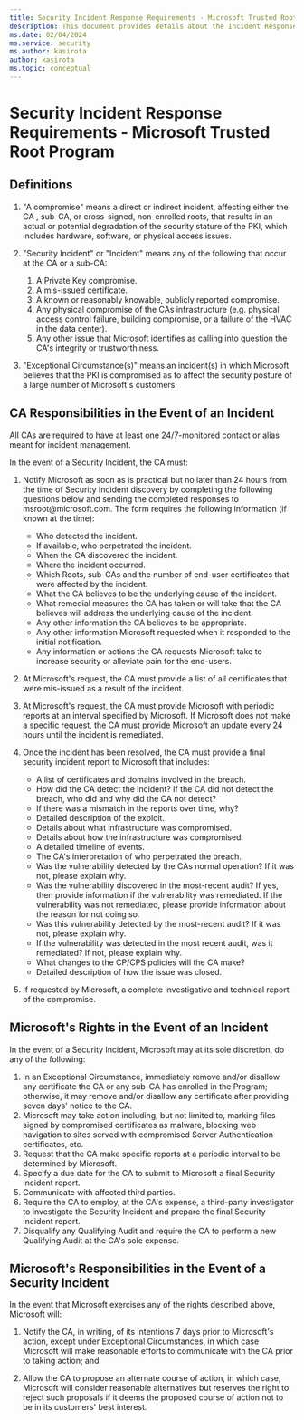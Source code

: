 ```yaml
---
title: Security Incident Response Requirements - Microsoft Trusted Root Program
description: This document provides details about the Incident Response requirements all Certificate Authorities are required to adhere to in order to be compliant with our program. 
ms.date: 02/04/2024
ms.service: security
ms.author: kasirota
author: kasirota
ms.topic: conceptual
---
```


# Security Incident Response Requirements - Microsoft Trusted Root Program

## Definitions


1.  "A compromise" means a direct or indirect incident, affecting either the CA , sub-CA, or cross-signed, non-enrolled roots, that results in an actual or potential degradation of the security stature of the PKI, which includes hardware, software, or physical access issues. 

2.  "Security Incident" or "Incident" means any of the following that occur at the CA or a sub-CA:
    1.  A Private Key compromise.
    2.  A mis-issued certificate.
    3.  A known or reasonably knowable, publicly reported compromise.
    4.  Any physical compromise of the CAs infrastructure (e.g. physical access control failure, building compromise, or a failure of the HVAC in the data center).
    5.  Any other issue that Microsoft identifies as calling into question the CA's integrity or trustworthiness.

3.  "Exceptional Circumstance(s)" means an incident(s) in which Microsoft believes that the PKI is compromised as to affect the security posture of a large number of Microsoft's customers.


## CA Responsibilities in the Event of an Incident

All CAs are required to have at least one 24/7-monitored contact or alias meant for incident management. 

In the event of a Security Incident, the CA must:

1.  Notify Microsoft as soon as is practical but no later than 24 hours from the time of  Security Incident discovery by completing the following questions below and sending the completed responses to msroot\@microsoft.com. The form requires the following information (if known at the time):
    -   Who detected the incident.
    -   If available, who perpetrated the incident.
    -   When the CA discovered the incident.
    -   Where the incident occurred.
    -   Which Roots, sub-CAs and the number of end-user certificates that were affected by the incident. 
    -   What the CA believes to be the underlying cause of the incident.
    -   What remedial measures the CA has taken or will take that the CA believes will address the underlying cause of the incident.
    -   Any other information the CA believes to be appropriate.
    -   Any other information Microsoft requested when it responded to the initial notification.
    -   Any information or actions the CA requests Microsoft take to increase security or alleviate pain for the end-users. 

2.  At Microsoft's request, the CA must provide a list of all certificates that were mis-issued as a result of the incident.
3.  At Microsoft's request, the CA must provide Microsoft with periodic reports at an interval specified by Microsoft. If Microsoft does not make a specific request, the CA must provide Microsoft an update every 24 hours until the incident is remediated.

4.  Once the incident has been resolved, the CA must provide a final security incident report to Microsoft that includes:
    -   A list of certificates and domains involved in the breach.
    -   How did the CA detect the incident? If the CA did not detect the breach, who did and why did the CA not detect?
    -   If there was a mismatch in the reports over time, why?
    -   Detailed description of the exploit.
    -   Details about what infrastructure was compromised.
    -   Details about how the infrastructure was compromised.
    -   A detailed timeline of events.
    -   The CA's interpretation of who perpetrated the breach.
    -   Was the vulnerability detected by the CAs normal operation? If it was not, please explain why.
    -   Was the vulnerability discovered in the most-recent audit? If yes, then provide information if the vulnerability was remediated. If the vulnerability was not remediated, please provide information about the reason for not doing so.
    -   Was this vulnerability detected by the most-recent audit? If it was not, please explain why.
    -   If the vulnerability was detected in the most recent audit, was it remediated? If not, please explain why.
    -   What changes to the CP/CPS policies will the CA make?
    -   Detailed description of how the issue was closed.

5.  If requested by Microsoft, a complete investigative and technical report of the compromise.

## Microsoft's Rights in the Event of an Incident

In the event of a Security Incident, Microsoft may at its sole discretion, do any of the following:

1.  In an Exceptional Circumstance, immediately remove and/or disallow any certificate the CA or any sub-CA has enrolled in the Program; otherwise, it may remove and/or disallow any certificate after providing seven days' notice to the CA.
2.  Microsoft may take action including, but not limited to, marking files signed by compromised certificates as malware, blocking web navigation to sites served with compromised Server Authentication certificates, etc.
3.  Request that the CA make specific reports at a periodic interval to be determined by Microsoft.
4.  Specify a due date for the CA to submit to Microsoft a final Security Incident report.
5.  Communicate with affected third parties.
6.  Require the CA to employ, at the CA's expense, a third-party investigator to investigate the Security Incident and prepare the final Security Incident report.
7.  Disqualify any Qualifying Audit and require the CA to perform a new Qualifying Audit at the CA's sole expense.

 

## Microsoft's Responsibilities in the Event of a Security Incident

In the event that Microsoft exercises any of the rights described above, Microsoft will:

1.  Notify the CA, in writing, of its intentions 7 days prior to Microsoft's action, except under Exceptional Circumstances, in which case Microsoft will make reasonable efforts to communicate with the CA prior to taking action; and

2.  Allow the CA to propose an alternate course of action, in which case, Microsoft will consider reasonable alternatives but reserves the right to reject such proposals if it deems the proposed course of action not to be in its customers' best interest.
